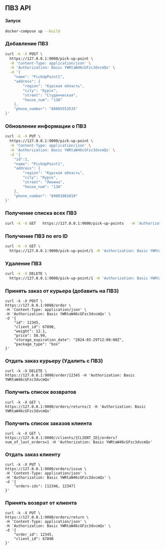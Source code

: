 ## ПВЗ API

#### Запуск
```bash
docker-compose up --build
```

### Добавление ПВЗ


```bash
curl -k -X POST \
  https://127.0.0.1:9000/pick-up-point \
  -H 'Content-Type: application/json' \
  -H 'Authorization: Basic YWRtaW46cGFzc3dvcmQx' \
  -d '{
    "name": "PickUpPoint1",
    "address": {
        "region": "Курская область",
        "city": "Курск",
        "street": "Студенческая",
        "house_num": "13А"
    },
    "phone_number": "88005553535"
}'
```
### Обновление информации о ПВЗ

```bash
curl -k -X PUT \
  https://127.0.0.1:9000/pick-up-point \
  -H 'Content-Type: application/json' \
  -H 'Authorization: Basic YWRtaW46cGFzc3dvcmQx' \
  -d '{
    "id":1,
    "name": "PickUpPoint1",
    "address": {
        "region": "Курская область",
        "city": "Курск",
        "street": "Ленина",
        "house_num": "13А"
    },
    "phone_number": "89001001010"
}'

```

### Получение списка всех ПВЗ

```bash
curl -k -X GET   https://127.0.0.1:9000/pick-up-points   -H 'Authorization: Basic YWRtaW46cGFzc3dvcmQx'
```

### Получение ПВЗ по его ID

```bash
curl -k -X GET \
  https://127.0.0.1:9000/pick-up-point/1 -H 'Authorization: Basic YWRtaW46cGFzc3dvcmQx'
```

### Удаление ПВЗ

```bash
curl -k -X DELETE \
  https://127.0.0.1:9000/pick-up-point/1 -H 'Authorization: Basic YWRtaW46cGFzc3dvcmQx'
```

### Принять заказ от курьера (добавить на ПВЗ)
```
curl -k -X POST \
https://127.0.0.1:9000/order \
-H 'Content-Type: application/json' \
-H 'Authorization: Basic YWRtaW46cGFzc3dvcmQx' \
-d '{
    "id": 12345,
    "client_id": 67890,
    "weight": 12.1,
    "price": 50.99,
    "storage_expiration_date": "2024-03-29T12:00:00Z",
    "package_type": "box"
}'
```

### Отдать заказ курьеру (Удалить с ПВЗ)
```
curl -k -X DELETE \
https://127.0.0.1:9000/order/12345 -H 'Authorization: Basic YWRtaW46cGFzc3dvcmQx'
```

### Получить список возвратов
```
curl -k -X GET \
https://127.0.0.1:9000/orders/returns/2 -H 'Authorization: Basic YWRtaW46cGFzc3dvcmQx'
```

### Получить список заказов клиента
```
curl -k -X GET \
https://127.0.0.1:9000//clients/{CLIENT_ID}/orders?num_of_last_orders=1 -H 'Authorization: Basic YWRtaW46cGFzc3dvcmQx'
```

### Отдать заказ клиенту
```
curl -k -X PUT \
https://127.0.0.1:9000/orders/issue \
-H 'Content-Type: application/json' \
-H 'Authorization: Basic YWRtaW46cGFzc3dvcmQx' \
-d '{
    "orders-ids": [12346, 12347]
}'
```

### Принять возврат от клиента
```
curl -k -X PUT \
https://127.0.0.1:9000/orders/return \
-H 'Content-Type: application/json' \
-H 'Authorization: Basic YWRtaW46cGFzc3dvcmQx' \
-d '{
    "order_id": 12345,
    "client_id": 67890
}'
```
